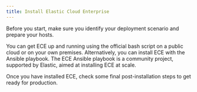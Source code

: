 ```yaml
---
title: Install Elastic Cloud Enterprise
---
```


Before you start, make sure you identify your deployment scenario and prepare your hosts.

You can get ECE up and running using the official bash script on a public cloud or on your own premises.
Alternatively, you can install ECE with the Ansible playbook.
The ECE Ansible playbook is a community project, supported by Elastic, aimed at installing ECE at scale.

Once you have installed ECE, check some final post-installation steps to get ready for production.